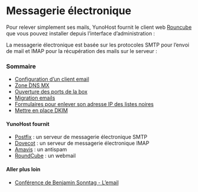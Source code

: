 # Messagerie électronique

Pour relever simplement ses mails, YunoHost fournit le client web [Rouncube](https://roundcube.net/) que vous pouvez installer depuis l’interface d’administration :

La messagerie électronique est basée sur les protocoles SMTP pour l’envoi de mail et IMAP pour la récupération des mails sur le serveur :

### Sommaire
* [Configuration d’un client email](email_configure_client_fr)
* [Zone DNS MX](/dns_config_fr)
* [Ouverture des ports de la box](/isp_box_config_fr)
* [Migration emails](email_migration_fr)
* [Formulaires pour enlever son adresse IP des listes noires](blacklist_forms_fr)
* [Mettre en place DKIM](dkim_fr)

#### YunoHost fournit
* [Postfix](http://www.postfix.org/) : un serveur de messagerie électronique SMTP
* [Dovecot](http://www.dovecot.org/) : un serveur de messagerie électronique IMAP
* [Amavis](http://amavis.org/) : un antispam
* [RoundCube](/apps) : un webmail

#### Aller plus loin
* [Conférence de Benjamin Sonntag - L’email](http://www.iletaitunefoisinternet.fr/lemail-par-benjamin-sonntag/)
